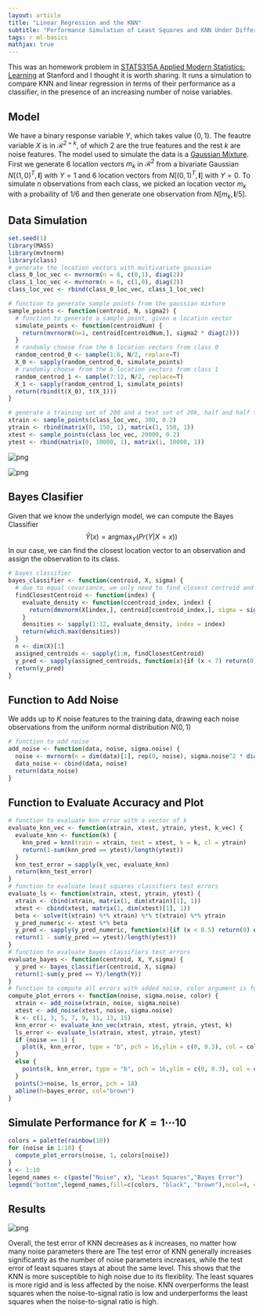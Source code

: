 ```yaml
---
layout: article
title: "Linear Regression and the KNN"
subtitle: "Performance Simulation of Least Squares and KNN Under Different Signal-to-Noise Ratio"
tags: r ml-basics
mathjax: true
---
```


This was an homework problem in [STATS315A Applied Modern Statistics: Learning](http://statweb.stanford.edu/~tibs/stat315a.html) at Stanford and I thought it is worth sharing. It runs a simulation to compare KNN and linear regression in terms of their performance as a classifier, in the presence of an increasing number of noise variables.

<!--more-->

## Model

We have a binary response variable $Y$, which takes value $\{0,1\}$. The feautre variable $X$ is in $\mathcal{R}^{2 + k}$, of which 2 are the true features and the rest $k$ are noise features. The model used to simulate the data is a [Gaussian Mixture](https://en.wikipedia.org/wiki/Mixture_model#Gaussian_mixture_model). First we generate 6 location vectors $m_{k}$ in $\mathcal{R}^{2}$ from a bivariate Gaussian $N[(1,0)^{T}, \boldsymbol{I}]$ with $Y = 1$ and 6 location vectors from $N[(0,1)^{T}, \boldsymbol{I}]$ with $Y = 0$. To simulate $n$ observations from each class, we picked an location vector $m_k$ with a probaility of $1/6$ and then generate one observation from $N[m_k, \boldsymbol{I}/5]$.

## Data Simulation

```r
set.seed(1)
library(MASS)
library(mvtnorm)
library(class)
# generate the location vectors with multivariate gaussian
class_0_loc_vec <- mvrnorm(n = 6, c(0,1), diag(2))
class_1_loc_vec <- mvrnorm(n = 6, c(1,0), diag(2))
class_loc_vec <- rbind(class_0_loc_vec, class_1_loc_vec)

# function to generate sample points from the gaussian mixture
sample_points <- function(centroid, N, sigma2) {
  # function to generate a sample point, given a location vector
  simulate_points <- function(centroidNum) {
    return(mvrnorm(n=1, centroid[centroidNum,], sigma2 * diag(2)))
  }
  # randomly choose from the 6 location vectors from class 0
  random_centrod_0 <- sample(1:6, N/2, replace=T)
  X_0 <- sapply(random_centrod_0, simulate_points)
  # randomly choose from the 6 location vectors from class 1
  random_centrod_1 <- sample(7:12, N/2, replace=T)
  X_1 <- sapply(random_centrod_1, simulate_points)
  return(rbind(t(X_0), t(X_1)))
}

# generate a training set of 200 and a test set of 20k, half and half for class 0 and 1
xtrain <- sample_points(class_loc_vec, 300, 0.2)
ytrain <- rbind(matrix(0, 150, 1), matrix(1, 150, 1))
xtest <- sample_points(class_loc_vec, 20000, 0.2)
ytest <- rbind(matrix(0, 10000, 1), matrix(1, 10000, 1))
```
![png](	
https://s3-us-west-1.amazonaws.com/sijunhe-blog/plots/post7/plot1.jpeg)

![png](	
https://s3-us-west-1.amazonaws.com/sijunhe-blog/plots/post7/plot2.jpeg)

## Bayes Clasifier

Given that we know the underlyign model, we can compute the Bayes Classifier
$$\hat{Y}(x) = \text{argmax}_Y(Pr(Y|X=x))$$
In our case, we can find the closest location vector to an observation and assign the observation to its class.

```r
# bayes classifier
bayes_classifier <- function(centroid, X, sigma) {
  # due to equal covariance, we only need to find closest centroid and assign it to its class
  findClosestCentroid <- function(index) {
    evaluate_density <- function(ccentroid_index, index) {
      return(dmvnorm(X[index,], centroid[ccentroid_index,], sigma = sigma^2 * diag(2)))
    }
    densities <- sapply(1:12, evaluate_density, index = index)
    return(which.max(densities))
  }
  n <- dim(X)[1]
  assigned_centroids <- sapply(1:n, findClosestCentroid)
  y_pred <- sapply(assigned_centroids, function(x){if (x < 7) return(0) else return(1)})
  return(y_pred)
}
```

## Function to Add Noise
We adds up to $K$ noise features to the training data, drawing each noise observations from the uniform normal distribution $N(0,1)$

```r
# function to add noise
add_noise <- function(data, noise, sigma.noise) {
  noise <- mvrnorm(n = dim(data)[1], rep(0, noise), sigma.noise^2 * diag(noise))
  data_noise <- cbind(data, noise)
  return(data_noise)
}
```

## Function to Evaluate Accuracy and Plot
```r
# function to evaluate knn error with a vector of k
evaluate_knn_vec <- function(xtrain, xtest, ytrain, ytest, k_vec) {
  evaluate_knn <- function(k) {
    knn_pred = knn(train = xtrain, test = xtest, k = k, cl = ytrain)
    return(1-sum(knn_pred == ytest)/length(ytest))
  }
  knn_test_error = sapply(k_vec, evaluate_knn)
  return(knn_test_error)
}
# function to evaluate least squares classifiers test errors
evaluate_ls <- function(xtrain, xtest, ytrain, ytest) {
  xtrain <- cbind(xtrain, matrix(1, dim(xtrain)[1], 1))
  xtest <- cbind(xtest, matrix(1, dim(xtest)[1], 1))
  beta <- solve(t(xtrain) %*% xtrain) %*% t(xtrain) %*% ytrain
  y_pred_numeric <- xtest %*% beta
  y_pred <- sapply(y_pred_numeric, function(x){if (x < 0.5) return(0) else return(1)})
  return(1 - sum(y_pred == ytest)/length(ytest))
}
# function to evaluate bayes classifiers test errors
evaluate_bayes <- function(centroid, X, Y,sigma) {
  y_pred <- bayes_classifier(centroid, X, sigma)
  return(1-sum(y_pred == Y)/length(Y))
}
# function to compute all errors with added noise, color argument is for plotting on the same figure
compute_plot_errors <- function(noise, sigma.noise, color) {
  xtrain <- add_noise(xtrain, noise, sigma.noise)
  xtest <- add_noise(xtest, noise, sigma.noise)
  k <- c(1, 3, 5, 7, 9, 11, 13, 15)
  knn_error <- evaluate_knn_vec(xtrain, xtest, ytrain, ytest, k)
  ls_error <- evaluate_ls(xtrain, xtest, ytrain, ytest)
  if (noise == 1) {
    plot(k, knn_error, type = "b", pch = 16,ylim = c(0, 0.3), col = color, xlab = "k/DoF", ylab = "Test Error")
  }
  else {
    points(k, knn_error, type = "b", pch = 16,ylim = c(0, 0.3), col = color)
  }
  points(3+noise, ls_error, pch = 18)
  abline(h=bayes_error, col="brown")
}
```

## Simulate Performance for $K = 1 \cdots 10$
```r
colors = palette(rainbow(10))
for (noise in 1:10) {
  compute_plot_errors(noise, 1, colors[noise])
}
x <- 1:10
legend_names <- c(paste("Noise", x), "Least Squares","Bayes Error")
legend("bottom",legend_names,fill=c(colors, "black", "brown"),ncol=4, cex = 0.9)
```

## Results
![png](	
https://s3-us-west-1.amazonaws.com/sijunhe-blog/plots/post7/plot3.jpeg)

Overall, the test error of KNN decreases as $k$ increases, no matter how many noise parameters there are The test error of KNN generally increases significantly as the number of noise parameters increases, while the test error of least squares stays at about the same level. This shows that the KNN is more susceptible to high noise due to its flexiblity. The least squares is more rigid and is less affected by the noise. KNN overperforms the least squares when the noise-to-signal ratio is low and underperforms the least squares when the noise-to-signal ratio is high.